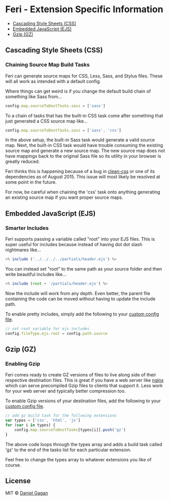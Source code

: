 # Feri - Extension Specific Information

 * [Cascading Style Sheets (CSS)](#cascading-style-sheets-css)
 * [Embedded JavaScript (EJS)](#embedded-javascript-ejs)
 * [Gzip (GZ)](#gzip-gz)

## Cascading Style Sheets (CSS)

### Chaining Source Map Build Tasks
Feri can generate source maps for CSS, Less, Sass, and Stylus files. These will all work as intended with a default config.

Where things can get weird is if you change the default build chain of something like Sass from...

```js
config.map.sourceToDestTasks.sass = ['sass']
```

To a chain of tasks that has the built-in CSS task come after something that just generated a CSS source map like...

```js
config.map.sourceToDestTasks.sass = ['sass', 'css']
```

In the above setup, the built-in Sass task would generate a valid source map. Next, the built-in CSS task would have trouble consuming the existing source map and generate a new source map. The new source map does not have mappings back to the original Sass file so its utility in your browser is greatly reduced.

Feri thinks this is happening because of a bug in [clean-css](https://www.npmjs.com/package/clean-css) or one of its dependencies as of August 2015. This issue will most likely be resolved at some point in the future.

For now, be careful when chaining the 'css' task onto anything generating an existing source map if you want proper source maps.

## Embedded JavaScript (EJS)

### Smarter Includes

Feri supports passing a variable called "root" into your EJS files. This is super useful for includes because instead of having dot dot slash nightmares like...

```js
<% include ('../../../../partials/header.ejs') %>
```

You can instead set "root" to the same path as your source folder and then write beautiful includes like...

```js
<% include (root + '/partials/header.ejs') %>
```

Now the include will work from any depth. Even better, the parent file containing the code can be moved without having to update the include path.

To enable pretty includes, simply add the following to your [custom config file](custom-config-file.md).

```js
// set root variable for ejs includes
config.fileType.ejs.root = config.path.source
```

## Gzip (GZ)

### Enabling Gzip

Feri comes ready to create GZ versions of files to live along side of their respective destination files. This is great if you have a web server like [nginx](http://wiki.nginx.org/Main) which can serve precompiled Gzip files to clients that support it. Less work for your web server and typically better compression too.

To enable Gzip versions of your destination files, add the following to your [custom config file](custom-config-file.md).

```js
// add gz build task for the following extensions
var types = ['css', 'html', 'js']
for (var i in types) {
    config.map.sourceToDestTasks[types[i]].push('gz')
}
```

The above code loops through the types array and adds a build task called 'gz' to the end of the tasks list for each particular extension.

Feel free to change the types array to whatever extensions you like of course.

## License

MIT © [Daniel Gagan](https://forestmist.org)